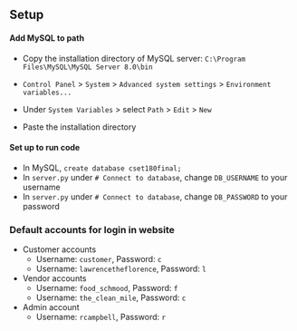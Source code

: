 ## Setup
#### Add MySQL to path
- Copy the installation directory of MySQL server: `C:\Program Files\MySQL\MySQL Server 8.0\bin`

- `Control Panel` > `System` > `Advanced system settings` > `Environment variables...`

- Under `System Variables` > select `Path` >  `Edit` > `New`
- Paste the installation directory

#### Set up to run code
- In MySQL, `create database cset180final;`
- In `server.py` under `# Connect to database`, change `DB_USERNAME` to your username
- In `server.py` under `# Connect to database`, change `DB_PASSWORD` to your password

### Default accounts for login in website
- Customer accounts
	- Username: `customer`, Password: `c`
	- Username: `lawrencetheflorence`, Password: `l`
- Vendor accounts
	- Username: `food_schmood`, Password: `f`
	- Username: `the_clean_mile`, Password: `c`
- Admin account
	- Username: `rcampbell`, Password: `r`
